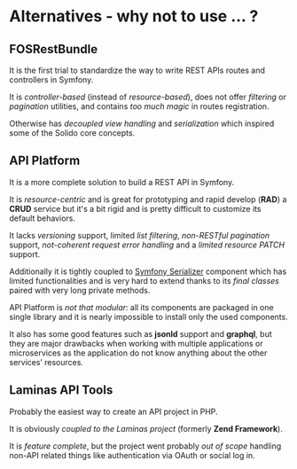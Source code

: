 # Alternatives - why not to use ... ?

## FOSRestBundle

It is the first trial to standardize the way to write REST APIs routes and controllers in Symfony.  

It is _controller-based_ (instead of _resource-based_), does not offer _filtering_ or _pagination_ utilities, and contains _too much magic_ in routes registration. 

Otherwise has _decoupled view handling_ and _serialization_ which inspired some of the Solido core concepts.

## API Platform

It is a more complete solution to build a REST API in Symfony. 

It is _resource-centric_ and is great for prototyping and rapid develop (**RAD**) a **CRUD** 
service but it's a bit rigid and is pretty difficult to customize its default behaviors.

It lacks _versioning_ support, limited _list filtering_, _non-RESTful pagination_ support, _not-coherent request
error handling_ and a _limited resource PATCH_ support.  

Additionally it is tightly coupled to [Symfony Serializer](https://symfony.com/doc/current/components/serializer.html) component which has limited functionalities and
is very hard to extend thanks to its _final classes_ paired with very long private methods.

API Platform is _not that modular_: all its components are packaged in one single library and it is nearly impossible to install only the used components.

It also has some good features such as **jsonld** support and **graphql**, but they are major drawbacks when working
with multiple applications or microservices as the application do not know anything about the other services’ resources.

## Laminas API Tools

Probably the easiest way to create an API project in PHP.

It is obviously _coupled to the Laminas project_ (formerly **Zend Framework**). 

It is _feature complete_, but the project went probably _out of scope_ handling 
non-API related things like authentication via OAuth or social log in.
